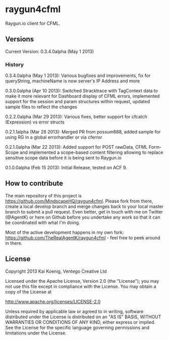 raygun4cfml
===========

Raygun.io client for CFML.


## Versions

Current Version: 0.3.4.0alpha (May 1 2013)

### History

0.3.4.0alpha (May 1 2013): Various bugfixes and improvements, fix for queryString, machineName is now server's IP Address and more

0.3.0.0alpha (Apr 10 2013): Switched Stracktrace with TagContext data to make it more relevant for Dashboard display of CFML errors, implemented support for the session and param structures within request, updated sample files to reflect the changes

0.2.2.0alpha (Mar 29 2013): Various fixes, better support for cfcatch (Expression) vs error structs

0.2.1.1alpha (Mar 28 2013): Merged PR from possum888, added sample for using RG in a global errorhandler or via cferror

0.2.1.0alpha (Mar 22 2013): Added support for POST rawData, CFML Form-Scope and implemented a scope-based content filtering allowing to replace sensitive scope data before it is being sent to Raygun.io

0.1.0.0alpha (Feb 15 2013): Initial Release, tested on ACF 9.

## How to contribute

The main repository of this project is https://github.com/MindscapeHQ/raygun4cfml. Please fork from there, create a local develop branch and merge changes back to your local master branch to submit a pull request. Even better, get in touch with me on Twitter (@AgentK) or here on Github before you undertake any work so that it can be coordinated with what I'm doing.

Most of the active development happens in my own fork: https://github.com/TheRealAgentK/raygun4cfml - feel free to peek around in there.

## License

Copyright 2013 Kai Koenig, Ventego Creative Ltd

Licensed under the Apache License, Version 2.0 (the "License");
you may not use this file except in compliance with the License.
You may obtain a copy of the License at

   http://www.apache.org/licenses/LICENSE-2.0

Unless required by applicable law or agreed to in writing, software
distributed under the License is distributed on an "AS IS" BASIS,
WITHOUT WARRANTIES OR CONDITIONS OF ANY KIND, either express or implied.
See the License for the specific language governing permissions and
limitations under the License.







